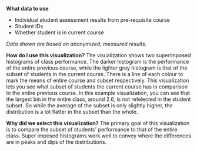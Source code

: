 **What data to use**

- Individual student assessment results from pre-requisite course
- Student IDs
- Whether student is in current course

*Data shown are based on anonymized, measured results.*

**How do I use this visualization?** 
The visualization shows two superimposed histograms of class performance. The darker histogram is the performance of the entire previous course, while the lighter grey histogram is that of the subset of students in the current course. There is a line of each colour to mark the means of entire course and subset respectively. 
This visualization lets you see what subset of students the current course has in comparison to the entire previous course. 
In this example visualization, you can see that the largest bin in the entire class, around 2.6, is not refelected in the student subset. So while the average of the subset is only slightly higher, the distribution is a lot flatter in the subset than the whole. 

**Why did we select this visualization?**
The primary goal of this visualization is to compare the subset of students' performance to that of the entire class. Super imposed histograms work well to convey where the differences are in peaks and dips of the distributions.